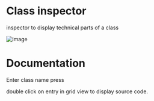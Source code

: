 # Class inspector

inspector to display technical parts of a class

![image](https://user-images.githubusercontent.com/75187288/158644398-5005714b-6da1-4038-8bac-d8a81a894c86.png)

# Documentation

Enter class name
press <enter>
  
double click on entry in grid view to display source code.

